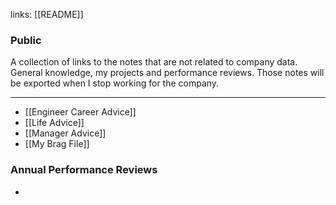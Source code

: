 links: [[README]]
### Public
A collection of links to the notes that are not related to company data. General knowledge, my projects and performance reviews. Those notes will be exported when I stop working for the company.

---
- [[Engineer Career Advice]]
- [[Life Advice]]
- [[Manager Advice]]
- [[My Brag File]]

### Annual Performance Reviews
- 